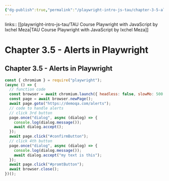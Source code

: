 ```yaml
---
{"dg-publish":true,"permalink":"/playwright-intro-js-tau/chapter-3-5-alerts-in-playwright/","tags":["playwright"],"created":"","updated":""}
---
```


links:: [[playwright-intro-js-tau/TAU Course Playwright with JavaScript by Ixchel Meza\|TAU Course Playwright with JavaScript by Ixchel Meza]]

# Chapter 3.5 - Alerts in Playwright

## Chapter 3.5 - Alerts in Playwright

```JavaScript
const { chromium } = require("playwright");
(async () => {
  // function code
  const browser = await chromium.launch({ headless: false, slowMo: 500 });
  const page = await browser.newPage();
  await page.goto("https://demoqa.com/alerts");
  // code to handle alerts
  // click 3rd button
  page.once("dialog", async (dialog) => {
    console.log(dialog.message());
    await dialog.accept();
  });
  await page.click("#confirmButton");
  // click 4th button
  page.once("dialog", async (dialog) => {
    console.log(dialog.message());
    await dialog.accept("my text is this");
  });
  await page.click("#promtButton");
  await browser.close();
})();

```